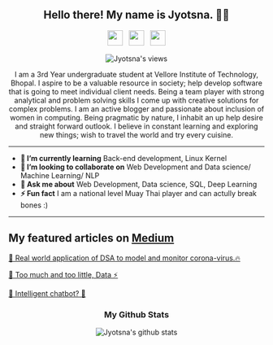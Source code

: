 
<h2 align="center">Hello there! My name is Jyotsna. 👋🤓</h2>
<p align='center'>
 <a href="https://www.instagram.com/jyotsna_tiwary/"><img height="30" src="https://github.com/stephenajulu/WaylonWalker/blob/main/icon/instagram.jpg?raw=true"></a>&nbsp;&nbsp;
<a href="https://twitter.com/jtiwary0503"><img height="30" src="https://github.com/stephenajulu/WaylonWalker/blob/main/icon/twitter.png?raw=true"></a>&nbsp;&nbsp;
<a href="https://www.linkedin.com/in/jyotsna0503/"><img height="30" src="https://github.com/stephenajulu/WaylonWalker/blob/main/icon/linkedin.png?raw=true"></a>
</p>
<div align='center'>
 
![Jyotsna's views](https://komarev.com/ghpvc/?username=jyotsnatiwary)

</div>

<p align="center">I am a 3rd Year undergraduate student at Vellore Institute of Technology, Bhopal. I aspire to be a valuable resource in society; help develop software that is going to meet individual client needs. Being a team player with strong analytical and problem solving skills I come up with creative solutions for complex problems. I am an active blogger and passionate about inclusion of women in computing. Being pragmatic by nature, I inhabit an up help desire and straight forward outlook. I believe in constant learning and exploring new things; wish to travel the world and try every cuisine.
</p>

------------------------------------------------------------------------------------------------------------------------------------------------------------------------------
* **🌱 I’m currently learning** Back-end development, Linux Kernel
* **👯 I’m looking to collaborate on** Web Development and Data science/ Machine Learning/ NLP
* **💬 Ask me about** Web Development, Data science, SQL, Deep Learning
* **⚡ Fun fact** I am a national level Muay Thai player and can actully break bones :)
-----------------------------------------------------------------------------------------------------------------------------------------------------------------------------

## My featured articles on <a href="https://medium.com/@beriaditya20">Medium</a>

[🚀 Real world application of DSA to model and monitor corona-virus.🔥](https://medium.com/datadriveninvestor/graphs-trees-in-real-world-df24ef23b358)

[🦄 Too much and too little, Data ⚡️](https://medium.com/datadriveninvestor/too-much-and-too-little-data-763910a833d8)

[🔧 Intelligent chatbot? 🌈](https://medium.com/voice-tech-podcast/intelligent-chat-bot-14e3571c6a0e)



<div align='center' markdown="1">

### My Github Stats

 ![Jyotsna's github stats](https://github-readme-stats.vercel.app/api?username=jyotsnatiwary&show_icons=true&theme=solarized-light)
 
 </div>
